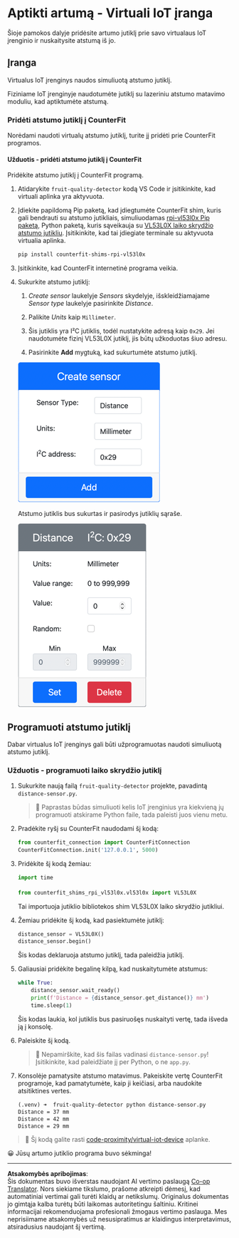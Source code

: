 <!--
CO_OP_TRANSLATOR_METADATA:
{
  "original_hash": "7e9f05bdc50a40fd924b1d66934471bf",
  "translation_date": "2025-08-28T19:03:58+00:00",
  "source_file": "4-manufacturing/lessons/4-trigger-fruit-detector/virtual-device-proximity.md",
  "language_code": "lt"
}
-->
# Aptikti artumą - Virtuali IoT įranga

Šioje pamokos dalyje pridėsite artumo jutiklį prie savo virtualaus IoT įrenginio ir nuskaitysite atstumą iš jo.

## Įranga

Virtualus IoT įrenginys naudos simuliuotą atstumo jutiklį.

Fiziniame IoT įrenginyje naudotumėte jutiklį su lazeriniu atstumo matavimo moduliu, kad aptiktumėte atstumą.

### Pridėti atstumo jutiklį į CounterFit

Norėdami naudoti virtualų atstumo jutiklį, turite jį pridėti prie CounterFit programos.

#### Užduotis - pridėti atstumo jutiklį į CounterFit

Pridėkite atstumo jutiklį į CounterFit programą.

1. Atidarykite `fruit-quality-detector` kodą VS Code ir įsitikinkite, kad virtuali aplinka yra aktyvuota.

1. Įdiekite papildomą Pip paketą, kad įdiegtumėte CounterFit shim, kuris gali bendrauti su atstumo jutikliais, simuliuodamas [rpi-vl53l0x Pip paketą](https://pypi.org/project/rpi-vl53l0x/), Python paketą, kuris sąveikauja su [VL53L0X laiko skrydžio atstumo jutikliu](https://wiki.seeedstudio.com/Grove-Time_of_Flight_Distance_Sensor-VL53L0X/). Įsitikinkite, kad tai įdiegiate terminale su aktyvuota virtualia aplinka.

    ```sh
    pip install counterfit-shims-rpi-vl53l0x
    ```

1. Įsitikinkite, kad CounterFit internetinė programa veikia.

1. Sukurkite atstumo jutiklį:

    1. *Create sensor* laukelyje *Sensors* skydelyje, išskleidžiamajame *Sensor type* laukelyje pasirinkite *Distance*.

    1. Palikite *Units* kaip `Millimeter`.

    1. Šis jutiklis yra I²C jutiklis, todėl nustatykite adresą kaip `0x29`. Jei naudotumėte fizinį VL53L0X jutiklį, jis būtų užkoduotas šiuo adresu.

    1. Pasirinkite **Add** mygtuką, kad sukurtumėte atstumo jutiklį.

    ![Atstumo jutiklio nustatymai](../../../../../translated_images/counterfit-create-distance-sensor.967c9fb98f27888d95920c9784d004c972490eb71f70397fe13bd70a79a879a3.lt.png)

    Atstumo jutiklis bus sukurtas ir pasirodys jutiklių sąraše.

    ![Sukurtas atstumo jutiklis](../../../../../translated_images/counterfit-distance-sensor.079eefeeea0b68afc36431ce8fcbe2f09a7e4916ed1cd5cb30e696db53bc18fa.lt.png)

## Programuoti atstumo jutiklį

Dabar virtualus IoT įrenginys gali būti užprogramuotas naudoti simuliuotą atstumo jutiklį.

### Užduotis - programuoti laiko skrydžio jutiklį

1. Sukurkite naują failą `fruit-quality-detector` projekte, pavadintą `distance-sensor.py`.

    > 💁 Paprastas būdas simuliuoti kelis IoT įrenginius yra kiekvieną jų programuoti atskirame Python faile, tada paleisti juos vienu metu.

1. Pradėkite ryšį su CounterFit naudodami šį kodą:

    ```python
    from counterfit_connection import CounterFitConnection
    CounterFitConnection.init('127.0.0.1', 5000)
    ```

1. Pridėkite šį kodą žemiau:

    ```python
    import time
    
    from counterfit_shims_rpi_vl53l0x.vl53l0x import VL53L0X
    ```

    Tai importuoja jutiklio bibliotekos shim VL53L0X laiko skrydžio jutikliui.

1. Žemiau pridėkite šį kodą, kad pasiektumėte jutiklį:

    ```python
    distance_sensor = VL53L0X()
    distance_sensor.begin()
    ```

    Šis kodas deklaruoja atstumo jutiklį, tada paleidžia jutiklį.

1. Galiausiai pridėkite begalinę kilpą, kad nuskaitytumėte atstumus:

    ```python
    while True:
        distance_sensor.wait_ready()
        print(f'Distance = {distance_sensor.get_distance()} mm')
        time.sleep(1)
    ```

    Šis kodas laukia, kol jutiklis bus pasiruošęs nuskaityti vertę, tada išveda ją į konsolę.

1. Paleiskite šį kodą.

    > 💁 Nepamirškite, kad šis failas vadinasi `distance-sensor.py`! Įsitikinkite, kad paleidžiate jį per Python, o ne `app.py`.

1. Konsolėje pamatysite atstumo matavimus. Pakeiskite vertę CounterFit programoje, kad pamatytumėte, kaip ji keičiasi, arba naudokite atsitiktines vertes.

    ```output
    (.venv) ➜  fruit-quality-detector python distance-sensor.py 
    Distance = 37 mm
    Distance = 42 mm
    Distance = 29 mm
    ```

> 💁 Šį kodą galite rasti [code-proximity/virtual-iot-device](../../../../../4-manufacturing/lessons/4-trigger-fruit-detector/code-proximity/virtual-iot-device) aplanke.

😀 Jūsų artumo jutiklio programa buvo sėkminga!

---

**Atsakomybės apribojimas**:  
Šis dokumentas buvo išverstas naudojant AI vertimo paslaugą [Co-op Translator](https://github.com/Azure/co-op-translator). Nors siekiame tikslumo, prašome atkreipti dėmesį, kad automatiniai vertimai gali turėti klaidų ar netikslumų. Originalus dokumentas jo gimtąja kalba turėtų būti laikomas autoritetingu šaltiniu. Kritinei informacijai rekomenduojama profesionali žmogaus vertimo paslauga. Mes neprisiimame atsakomybės už nesusipratimus ar klaidingus interpretavimus, atsiradusius naudojant šį vertimą.